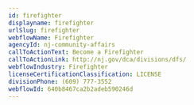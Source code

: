 ```yaml
---
id: firefighter
displayname: firefighter
urlSlug: firefighter
webflowName: Firefighter
agencyId: nj-community-affairs
callToActionText: Become a Firefighter
callToActionLink: http://nj.gov/dca/divisions/dfs/
webflowIndustry: Firefighter
licenseCertificationClassification: LICENSE
divisionPhone: (609) 777-3552
webflowId: 640b8467ca2b2adeb590246d
---
```

